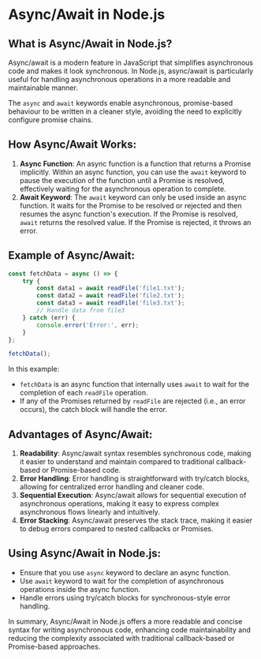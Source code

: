 # Async/Await in Node.js

## What is Async/Await in Node.js?

Async/await is a modern feature in JavaScript that simplifies asynchronous code and makes it look synchronous. In Node.js, async/await is particularly useful for handling asynchronous operations in a more readable and maintainable manner.

The `async` and `await` keywords enable asynchronous, promise-based behaviour to be written in a cleaner style, avoiding the need to explicitly configure promise chains.

## How Async/Await Works:

1. **Async Function**: An async function is a function that returns a Promise implicitly. Within an async function, you can use the `await` keyword to pause the execution of the function until a Promise is resolved, effectively waiting for the asynchronous operation to complete.
2. **Await Keyword**: The `await` keyword can only be used inside an async function. It waits for the Promise to be resolved or rejected and then resumes the async function's execution. If the Promise is resolved, `await` returns the resolved value. If the Promise is rejected, it throws an error.

## Example of Async/Await:

```javascript
const fetchData = async () => {
    try {
        const data1 = await readFile('file1.txt');
        const data2 = await readFile('file2.txt');
        const data3 = await readFile('file3.txt');
        // Handle data from file3
    } catch (err) {
        console.error('Error:', err);
    }
};

fetchData();
```

In this example:

* `fetchData` is an async function that internally uses `await` to wait for the completion of each `readFile` operation.
* If any of the Promises returned by `readFile` are rejected (i.e., an error occurs), the catch block will handle the error.

## Advantages of Async/Await:

1. **Readability**: Async/await syntax resembles synchronous code, making it easier to understand and maintain compared to traditional callback-based or Promise-based code.
2. **Error Handling**: Error handling is straightforward with try/catch blocks, allowing for centralized error handling and cleaner code.
3. **Sequential Execution**: Async/await allows for sequential execution of asynchronous operations, making it easy to express complex asynchronous flows linearly and intuitively.
4. **Error Stacking**: Async/await preserves the stack trace, making it easier to debug errors compared to nested callbacks or Promises.

## Using Async/Await in Node.js:

* Ensure that you use `async` keyword to declare an async function.
* Use `await` keyword to wait for the completion of asynchronous operations inside the async function.
* Handle errors using try/catch blocks for synchronous-style error handling.

In summary, Async/Await in Node.js offers a more readable and concise syntax for writing asynchronous code, enhancing code maintainability and reducing the complexity associated with traditional callback-based or Promise-based approaches.
